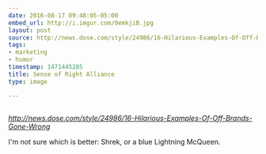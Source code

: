 ```yaml
---
date: 2016-08-17 09:48:05-05:00
embed_url: http://i.imgur.com/0emkjiB.jpg
layout: post
source: http://news.dose.com/style/24986/16-Hilarious-Examples-Of-Off-Brands-Gone-Wrong
tags:
- marketing
- humor
timestamp: 1471445285
title: Sense of Right Alliance
type: image

---
```

<img src="http://i.imgur.com/0emkjiB.jpg" alt="" />

<cite>http://news.dose.com/style/24986/16-Hilarious-Examples-Of-Off-Brands-Gone-Wrong</cite>

I'm not sure which is better: Shrek, or a blue Lightning McQueen.